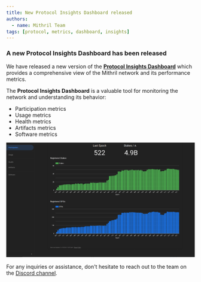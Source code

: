 ```yaml
---
title: New Protocol Insights Dashboard released
authors:
  - name: Mithril Team
tags: [protocol, metrics, dashboard, insights]
---
```


### A new Protocol Insights Dashboard has been released

We have released a new version of the [**Protocol Insights Dashboard**](https://lookerstudio.google.com/s/mbL23-8gibI) which provides a comprehensive view of the Mithril network and its performance metrics.

The **Protocol Insights Dashboard** is a valuable tool for monitoring the network and understanding its behavior:

- Participation metrics
- Usage metrics
- Health metrics
- Artifacts metrics
- Software metrics

[![Protocol Insights Dashboard](img/protocol-insights-dashboard.gif)](img/protocol-insights-dashboard.gif)

For any inquiries or assistance, don't hesitate to reach out to the team on the [Discord channel](https://discord.gg/5kaErDKDRq).
